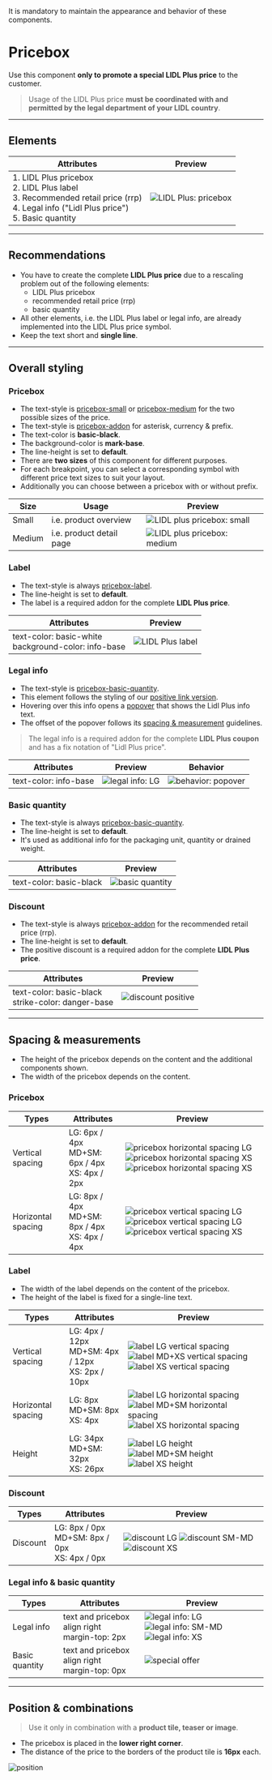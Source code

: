 <AlertWarning alertHeadline="Not modifiable">
 It is mandatory to maintain the appearance and behavior of these components.
</AlertWarning>

# Pricebox

Use this component **only to promote a special LIDL Plus price** to the customer.

> Usage of the LIDL Plus price **must be coordinated with and permitted by the legal department of your LIDL country**.

---

## Elements

| Attributes | Preview |
|---|---|
| 1. LIDL Plus pricebox <br> 2. LIDL Plus label <br> 3. Recommended retail price (rrp) <br> 4. Legal info ("Lidl Plus price") <br> 5. Basic quantity |![LIDL Plus: pricebox](assets/variants/pricebox@1x.png)|

---

## Recommendations

- You have to create the complete **LIDL Plus price** due to a rescaling problem out of the following elements:
  - LIDL Plus pricebox
  - recommended retail price (rrp)
  - basic quantity
- All other elements, i.e. the LIDL Plus label or legal info, are already implemented into the LIDL Plus price symbol.
- Keep the text short and **single line**.

---

## Overall styling

### Pricebox

- The text-style is [pricebox-small](../../General/Typography/Typography.md#pricebox-small) or [pricebox-medium](../../General/Typography/Typography.md#pricebox-medium) for the two possible sizes of the price.
- The text-style is [pricebox-addon](../../General/Typography/Typography.md#pricebox-addon) for asterisk, currency & prefix.
- The text-color is **basic-black**.
- The background-color is **mark-base**.
- The line-height is set to **default**.
- There are **two sizes** of this component for different purposes.
- For each breakpoint, you can select a corresponding symbol with different price text sizes to suit your layout.
- Additionally you can choose between a pricebox with or without prefix.

| Size | Usage | Preview |
|---|---|---|
| Small | i.e. product overview | ![LIDL plus pricebox: small](assets/styling/small-pricebox@1x.png)|
| Medium | i.e. product detail page | ![LIDL plus pricebox: medium](assets/styling/medium-pricebox@1x.png)|

### Label

- The text-style is always [pricebox-label](../../General/Typography/Typography.md#pricebox-label).
- The line-height is set to **default**.
- The label is a required addon for the complete **LIDL Plus price**.

| Attributes | Preview |
|---|---|
| text-color: basic-white <br> background-color: info-base | ![LIDL Plus label ](assets/styling/label@1x.png) |


### Legal info

- The text-style is [pricebox-basic-quantity](../../General/Typography/Typography.md#pricebox-basic-quantity).
- This element follows the styling of our [positive link version](../../General/Link/Link.md#positive-version).
- Hovering over this info opens a [popover](../../Components/Popover/Popover.md) that shows the Lidl Plus info text.
- The offset of the popover follows its [spacing & measurement](../../Components/Popover/Popover.md#spacing--measurements) guidelines.

> The legal info is a required addon for the complete **LIDL Plus coupon** and has a fix notation of "Lidl Plus price".

| Attributes | Preview | Behavior |
|---|---|---|
| text-color: info-base | ![legal info: LG](assets/styling/legal@1x.png) | ![behavior: popover](assets/behavior/popover@1x.png) |

### Basic quantity

- The text-style is always [pricebox-basic-quantity](../../General/Typography/Typography.md#pricebox-basic-quantity).
- The line-height is set to **default**.
- It's used as additional info for the packaging unit, quantity or drained weight.

| Attributes | Preview |
|---|---|
| text-color: basic-black | ![basic quantity](assets/styling/basic-quantity@1x.png) |

### Discount

- The text-style is always [pricebox-addon](../../General/Typography/Typography.md#pricebox-addon) for the recommended retail price (rrp).
- The line-height is set to **default**.
- The positive discount is a required addon for the complete **LIDL Plus price**.

| Attributes | Preview |
|---|---|
| text-color: basic-black <br> strike-color: danger-base | ![discount positive](assets/styling/discount@1x.png) |

---

## Spacing & measurements

- The height of the pricebox depends on the content and the additional components shown.
- The width of the pricebox depends on the content.

### Pricebox

| Types | Attributes | Preview |
|---|---|---|
| Vertical spacing | LG: 6px / 4px <br> MD+SM: 6px / 4px<br> XS: 4px / 2px | ![pricebox horizontal spacing LG](assets/measurements/basic/horizontal/LG@1x.png) ![pricebox horizontal spacing XS](assets/measurements/basic/horizontal/MD+SM@1x.png) ![pricebox horizontal spacing XS](assets/measurements/basic/horizontal/XS@1x.png) |
| Horizontal spacing | LG: 8px / 4px <br> MD+SM: 8px / 4px<br> XS: 4px / 4px | ![pricebox vertical spacing LG](assets/measurements/basic/vertical/LG@1x.png) ![pricebox vertical spacing LG](assets/measurements/basic/vertical/MD+SM@1x.png) ![pricebox vertical spacing XS](assets/measurements/basic/vertical/XS@1x.png) |

### Label

- The width of the label depends on the content of the pricebox.
- The height of the label is fixed for a single-line text.

| Types | Attributes | Preview |
|---|---|---|
| Vertical spacing |  LG: 4px / 12px<br>MD+SM: 4px / 12px<br>XS: 2px / 10px | ![label LG vertical spacing](assets/measurements/label/vertical/LG@1x.png) ![label MD+XS vertical spacing](assets/measurements/label/vertical/MD+SM@1x.png) ![label XS vertical spacing](assets/measurements/label/vertical/XS@1x.png) |
| Horizontal spacing | LG: 8px<br>MD+SM: 8px<br>XS: 4px | ![label LG horizontal spacing](assets/measurements/label/horizontal/LG@1x.png) ![label MD+SM horizontal spacing](assets/measurements/label/horizontal/MD+SM@1x.png) ![label XS horizontal spacing](assets/measurements/label/horizontal/XS@1x.png) |
| Height | LG: 34px<br>MD+SM: 32px<br>XS: 26px | ![label LG height](assets/measurements/label/height/LG@1x.png) ![label MD+SM height](assets/measurements/label/height/MD+SM@1x.png) ![label XS height](assets/measurements/label/height/XS@1x.png) |

### Discount

| Types | Attributes | Preview |
|---|---|---|
| Discount | LG: 8px / 0px<br>MD+SM: 8px / 0px<br> XS: 4px / 0px | ![discount LG](assets/measurements/discount/small/LG@1x.png) ![discount SM-MD](assets/measurements/discount/small/SM-MD@1x.png) ![discount XS](assets/measurements/discount/small/XS@1x.png) |

### Legal info & basic quantity

| Types | Attributes | Preview |
|---|---|---|
| Legal info | text and pricebox align right <br> margin-top: 2px | ![legal info: LG](assets/measurements/rrp/small/LG@1x.png) ![legal info: SM-MD](assets/measurements/rrp/small/SM-MD@1x.png) ![legal info: XS](assets/measurements/rrp/small/XS@1x.png) |
| Basic quantity | text and pricebox align right <br> margin-top: 0px | ![special offer](assets/position/basic-quantity@1x.png) |

---

## Position & combinations

> Use it only in combination with a **product tile, teaser or image**.

- The pricebox is placed in the **lower right corner**.
- The distance of the price to the borders of the product tile is **16px** each.

![position](assets/position/pricebox@1x.png)
